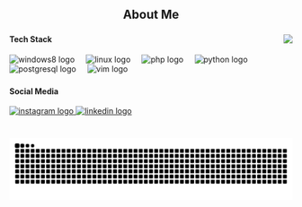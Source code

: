 <h2 align="center">About Me</h2>

###
<img align="right" height="150" src="https://cdn.picrew.me/shareImg/org/202502/644129_zKnMbKgo.png"  />

###
<h4 align="left">Tech Stack</h4>
<div align="left">
  <img src="https://cdn.jsdelivr.net/gh/devicons/devicon/icons/windows8/windows8-original.svg" height="30" alt="windows8 logo"  />
  <img width="12" />
  <img src="https://skillicons.dev/icons?i=linux" height="30" alt="linux logo"  />
  <img width="12" />
  <img src="https://skillicons.dev/icons?i=php" height="30" alt="php logo"  />
  <img width="12" />
  <img src="https://skillicons.dev/icons?i=py" height="30" alt="python logo"  />
  <img width="12" />
  <img src="https://skillicons.dev/icons?i=postgres" height="30" alt="postgresql logo"  />
  <img width="12" />
  <img src="https://skillicons.dev/icons?i=vim" height="30" alt="vim logo"  />
</div>

###
<h4 align="left">Social Media</h4>
<div align="left">
  <a href="https://www.instagram.com/gustavawn/" target="_blank">
    <img src="https://raw.githubusercontent.com/maurodesouza/profile-readme-generator/master/src/assets/icons/social/instagram/default.svg" width="47" height="35" alt="instagram logo"  />
  </a>
  <a href="https://www.linkedin.com/in/gustavo-lsm/" target="_blank">
    <img src="https://raw.githubusercontent.com/maurodesouza/profile-readme-generator/master/src/assets/icons/social/linkedin/default.svg" width="47" height="35" alt="linkedin logo"  />
  </a>
</div>

###
<br clear="both">
<img src="https://raw.githubusercontent.com/GustavoLSM/GustavoLSM/output/snake.svg" alt="Snake animation" />
